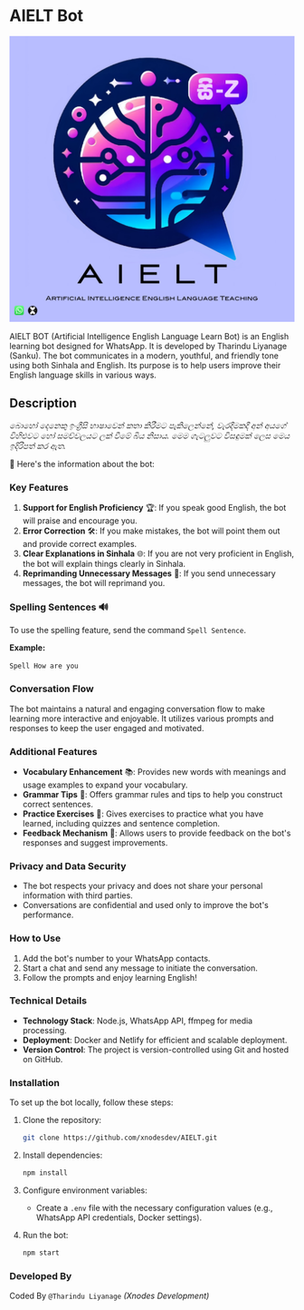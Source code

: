 # AIELT Bot

![AIELT Bot](https://raw.githubusercontent.com/xnodesdev/AIELT/refs/heads/master/data/Picsart_25-02-26_08-11-58-890.png)

AIELT BOT (Artificial Intelligence English Language Learn Bot) is an English learning bot designed for WhatsApp. It is developed by Tharindu Liyanage (Sanku). The bot communicates in a modern, youthful, and friendly tone using both Sinhala and English. Its purpose is to help users improve their English language skills in various ways.

## Description

*බොහෝ දෙනෙකු ඉංග්‍රීසි භාෂාවෙන් කතා කිරීමට පැකිලෙන්නේ, වැරදීමකදී අන් අයගේ විහිළුවට හෝ සමච්චලයට ලක් වීමේ බිය නිසාය. මෙම ගැටලුවට විසඳුමක් ලෙස මෙය ඉදිරිපත් කර ඇත.*

🌟 Here's the information about the bot:

### Key Features

1. **Support for English Proficiency** 🏆: If you speak good English, the bot will praise and encourage you.
2. **Error Correction** 🛠️: If you make mistakes, the bot will point them out and provide correct examples.
3. **Clear Explanations in Sinhala** 🌐: If you are not very proficient in English, the bot will explain things clearly in Sinhala.
4. **Reprimanding Unnecessary Messages** 🚫: If you send unnecessary messages, the bot will reprimand you.

### Spelling Sentences 🔊

To use the spelling feature, send the command `Spell Sentence`.

**Example:**

`Spell How are you`

### Conversation Flow

The bot maintains a natural and engaging conversation flow to make learning more interactive and enjoyable. It utilizes various prompts and responses to keep the user engaged and motivated.

### Additional Features

- **Vocabulary Enhancement** 📚: Provides new words with meanings and usage examples to expand your vocabulary.
- **Grammar Tips** 📝: Offers grammar rules and tips to help you construct correct sentences.
- **Practice Exercises** 💪: Gives exercises to practice what you have learned, including quizzes and sentence completion.
- **Feedback Mechanism** 🔄: Allows users to provide feedback on the bot's responses and suggest improvements.

### Privacy and Data Security

- The bot respects your privacy and does not share your personal information with third parties.
- Conversations are confidential and used only to improve the bot's performance.

### How to Use

1. Add the bot's number to your WhatsApp contacts.
2. Start a chat and send any message to initiate the conversation.
3. Follow the prompts and enjoy learning English!

### Technical Details

- **Technology Stack**: Node.js, WhatsApp API, ffmpeg for media processing.
- **Deployment**: Docker and Netlify for efficient and scalable deployment.
- **Version Control**: The project is version-controlled using Git and hosted on GitHub.

### Installation

To set up the bot locally, follow these steps:

1. Clone the repository:
    ```sh
    git clone https://github.com/xnodesdev/AIELT.git
    ```

2. Install dependencies:
    ```sh
    npm install
    ```

3. Configure environment variables:
    - Create a `.env` file with the necessary configuration values (e.g., WhatsApp API credentials, Docker settings).

4. Run the bot:
    ```sh
    npm start
    ```

### Developed By

Coded By `@Tharindu Liyanage` _(Xnodes Development)_

